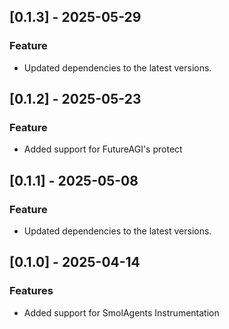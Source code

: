 ## [0.1.3] - 2025-05-29
### Feature
- Updated dependencies to the latest versions.

## [0.1.2] - 2025-05-23
### Feature
- Added support for FutureAGI's protect

## [0.1.1] - 2025-05-08
### Feature
- Updated dependencies to the latest versions.

## [0.1.0] - 2025-04-14
### Features
- Added support for SmolAgents Instrumentation
